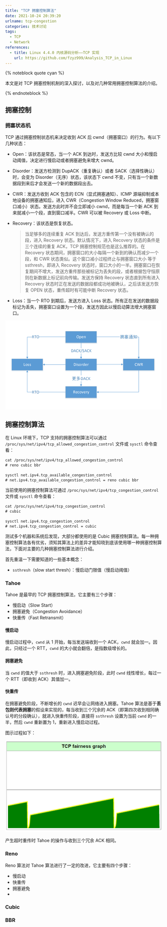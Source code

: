 ```yaml
---
title: "TCP 拥塞控制算法"
date: 2021-10-24 20:39:20
urlname: tcp-congestion
categories: 技术讨论
tags:
  - TCP
  - Network
references:
  - title: Linux 4.4.0 内核源码分析——TCP 实现
    url: https://github.com/fzyz999/Analysis_TCP_in_Linux
---
```


{% noteblock quote cyan %}

本文是对 TCP 拥塞控制机制的深入探讨，以及对几种常用拥塞控制算法的介绍。

{% endnoteblock %}

<!-- more -->

## 拥塞控制

### 拥塞状态机

TCP 通过拥塞控制状态机来决定收到 ACK 后 cwnd（拥塞窗口）的行为。有以下几种状态：

-   Open：该状态是常态，当一个 ACK 到达时，发送方比较 cwnd 大小和慢启动阈值，决定进行慢启动或者拥塞避免来增大 cwnd。

-   Disorder：发送方检测到 DupACK（重复确认）或者 SACK（选择性确认）时，会变为 Disorder（无序）状态，该状态下 cwnd 不变，只有当一个新数据段到来后才会发送一个新的数据段出去。

-   CWR：发送方收到 ACK 包含的 ECN（显式拥塞通知）、ICMP 源端抑制或本地设备的拥塞通知后，进入 CWR（Congestion Window Reduced，拥塞窗口减小）状态。发送方此时并不会立即减小 cwnd，而是每当一个新 ACK 到来就减小一个段，直到窗口减半。CWR 可以被 Recovery 或 Loss 中断。

-   Recovery：该状态是恢复状态。

    >   当足够多的连续重复 ACK 到达后，发送方重传第一个没有被确认的段，进入 Recovery 状态。默认情况下，进入 Recovery 状态的条件是三个连续的重复 ACK，TCP 拥塞控制规范也是这么推荐的。在 Recovery 状态期间，拥塞窗口的大小每隔一个新到的确认而减少一个段，和 CWR 状态类似。这个窗口减小过程终止与拥塞窗口大小 等于 ssthresh，即进入 Recovery 状态时，窗口大小的一半。拥塞窗口在恢复期间不增大，发送方重传那些被标记为丢失的段，或者根据包守恒原则在新数据上标记前向传输。发送方保持 Recovery 状态直到所有进入 Recovery 状态时正在发送的数据段都成功地被确认，之后该发送方恢复 OPEN 状态，重传超时有可能中断 Recovery 状态。

-   Loss：当一个 RTO 到期后，发送方进入 Loss 状态。所有正在发送的数据段标记为丢失，拥塞窗口设置为一个段，发送方因此以慢启动算法增大拥塞窗口。

![拥塞控制状态机](TCP-%E6%8B%A5%E5%A1%9E%E6%8E%A7%E5%88%B6%E7%AE%97%E6%B3%95/image-20211024213044858.png)



## 拥塞控制算法

在 Linux 环境下，TCP 支持的拥塞控制算法可以通过 `/proc/sys/net/ipv4/tcp_allowed_congestion_control` 文件或 `sysctl` 命令查看：

```shell
cat /proc/sys/net/ipv4/tcp_allowed_congestion_control
# reno cubic bbr

sysctl net.ipv4.tcp_available_congestion_control
# net.ipv4.tcp_available_congestion_control = reno cubic bbr
```

当前使用的拥塞控制算法可通过 `/proc/sys/net/ipv4/tcp_congestion_control` 文件或 `sysctl` 命令查看：

```shell
cat /proc/sys/net/ipv4/tcp_congestion_control
# cubic

sysctl net.ipv4.tcp_congestion_control
# net.ipv4.tcp_congestion_control = cubic
```

测试多个机器和系统后发现，大部分都使用的是 Cubic 拥塞控制算法。每一种拥塞控制算法各有优劣，须知其算法上的差异才能知晓到底该使用哪一种拥塞控制算法，下面对主要的几种拥塞控制算法进行介绍。

首先重温一下需要知道的一些基本概念：

-   `ssthresh`（slow start thresh）：慢启动门限值（慢启动阈值）

### Tahoe

Tahoe 是最早的 TCP 拥塞控制算法，它主要有三个步骤：

-   慢启动（Slow Start）
-   拥塞避免（Congestion Avoidance）
-   快重传（Fast Retransmit）

#### 慢启动

慢启动过程中，`cwnd` 从 1 开始，每当发送端收到一个 ACK，`cwnd` 就会加一。因此，只经过一个 RTT，`cwnd` 的大小就会翻倍，是指数级增长的。

#### 拥塞避免

当 `cwnd` 的值大于 `ssthresh` 时，进入拥塞避免阶段，此时 `cwnd` 线性增长，每过一个 RTT（即收到 ACK）其值加一。

#### 快重传

在拥塞避免阶段，不断增长的 `cwnd` 迟早会让网络进入拥塞。Tahoe 算法是基于**丢包则代表拥塞**的假设来实现的，每当收到三个冗余的 ACK（即第四次收到相同确认号的分段确认），就进入快重传阶段，直接将 `ssthresh` 设置为当前 `cwnd` 的一半，然后 `cwnd` 重新置为 1，重新进入慢启动过程。

图示过程如下：

![image-20211024222843488](TCP-%E6%8B%A5%E5%A1%9E%E6%8E%A7%E5%88%B6%E7%AE%97%E6%B3%95/image-20211024222843488.png)

产生超时重传时 Tahoe 的操作与收到三个冗余 ACK 相同。

### Reno

Reno 算法对 Tahoe 算法进行了一定的改进，它主要有四个步骤：

-   慢启动
-   快重传
-   拥塞避免
-   

### Cubic

### BBR

